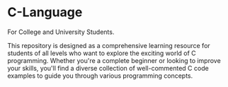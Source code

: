 # C-Language
For College and University Students.

This repository is designed as a comprehensive learning resource for students of all levels who want to explore the exciting world of C programming. Whether you're a complete beginner or looking to improve your skills, you'll find a diverse collection of well-commented C code examples to guide you through various programming concepts.
